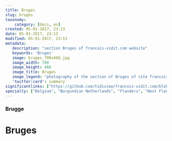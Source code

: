 ```yaml
---
title: Bruges
slug: bruges
taxonomy:
    category: [docs, en]
created: 05-01-2017, 23:13
date: 05-01-2017, 23:13
modified: 05-01-2017, 23:13
metadata:
   description: "section Bruges of francois-vidit.com website"
   keywords: 'Bruges'
   image: bruges_700x466.jpg
   image_width: 700
   image_height: 466
   image_title: Bruges
   image_legend: "photography of the section of Bruges of site francois-vidit.com"
   'twitter:card': summary
significantlinks: ["https://github.com/tidiview/francois-vidit.com/blob/develop/user/sites/docs/pages/01.home/05.bruges/chapter.en.md"]
specialty: ["Belgium", "Burgundian Netherlands", "Flanders", "West Flanders", "Bruges"]
---
```

### Brugge

# Bruges
